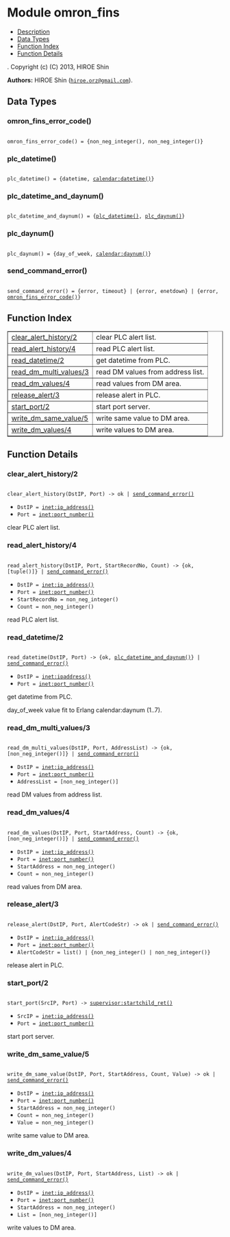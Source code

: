 

# Module omron_fins #
* [Description](#description)
* [Data Types](#types)
* [Function Index](#index)
* [Function Details](#functions)


.
Copyright (c) (C) 2013, HIROE Shin

__Authors:__ HIROE Shin ([`hiroe.orz@gmail.com`](mailto:hiroe.orz@gmail.com)).

<a name="types"></a>

## Data Types ##




### <a name="type-omron_fins_error_code">omron_fins_error_code()</a> ###



<pre><code>
omron_fins_error_code() = {non_neg_integer(), non_neg_integer()}
</code></pre>





### <a name="type-plc_datetime">plc_datetime()</a> ###



<pre><code>
plc_datetime() = {datetime, <a href="calendar.md#type-datetime">calendar:datetime()</a>}
</code></pre>





### <a name="type-plc_datetime_and_daynum">plc_datetime_and_daynum()</a> ###



<pre><code>
plc_datetime_and_daynum() = {<a href="#type-plc_datetime">plc_datetime()</a>, <a href="#type-plc_daynum">plc_daynum()</a>}
</code></pre>





### <a name="type-plc_daynum">plc_daynum()</a> ###



<pre><code>
plc_daynum() = {day_of_week, <a href="calendar.md#type-daynum">calendar:daynum()</a>}
</code></pre>





### <a name="type-send_command_error">send_command_error()</a> ###



<pre><code>
send_command_error() = {error, timeout} | {error, enetdown} | {error, <a href="#type-omron_fins_error_code">omron_fins_error_code()</a>}
</code></pre>


<a name="index"></a>

## Function Index ##


<table width="100%" border="1" cellspacing="0" cellpadding="2" summary="function index"><tr><td valign="top"><a href="#clear_alert_history-2">clear_alert_history/2</a></td><td>clear PLC alert list.</td></tr><tr><td valign="top"><a href="#read_alert_history-4">read_alert_history/4</a></td><td>read PLC alert list.</td></tr><tr><td valign="top"><a href="#read_datetime-2">read_datetime/2</a></td><td>get datetime from PLC.</td></tr><tr><td valign="top"><a href="#read_dm_multi_values-3">read_dm_multi_values/3</a></td><td>read DM values from address list.</td></tr><tr><td valign="top"><a href="#read_dm_values-4">read_dm_values/4</a></td><td>read values from DM area.</td></tr><tr><td valign="top"><a href="#release_alert-3">release_alert/3</a></td><td>release alert in PLC.</td></tr><tr><td valign="top"><a href="#start_port-2">start_port/2</a></td><td>start port server.</td></tr><tr><td valign="top"><a href="#write_dm_same_value-5">write_dm_same_value/5</a></td><td>write same value to DM area.</td></tr><tr><td valign="top"><a href="#write_dm_values-4">write_dm_values/4</a></td><td>write values to DM area.</td></tr></table>


<a name="functions"></a>

## Function Details ##

<a name="clear_alert_history-2"></a>

### clear_alert_history/2 ###


<pre><code>
clear_alert_history(DstIP, Port) -&gt; ok | <a href="#type-send_command_error">send_command_error()</a>
</code></pre>

<ul class="definitions"><li><code>DstIP = <a href="inet.md#type-ip_address">inet:ip_address()</a></code></li><li><code>Port = <a href="inet.md#type-port_number">inet:port_number()</a></code></li></ul>

clear PLC alert list.
<a name="read_alert_history-4"></a>

### read_alert_history/4 ###


<pre><code>
read_alert_history(DstIP, Port, StartRecordNo, Count) -&gt; {ok, [tuple()]} | <a href="#type-send_command_error">send_command_error()</a>
</code></pre>

<ul class="definitions"><li><code>DstIP = <a href="inet.md#type-ip_address">inet:ip_address()</a></code></li><li><code>Port = <a href="inet.md#type-port_number">inet:port_number()</a></code></li><li><code>StartRecordNo = non_neg_integer()</code></li><li><code>Count = non_neg_integer()</code></li></ul>

read PLC alert list.
<a name="read_datetime-2"></a>

### read_datetime/2 ###


<pre><code>
read_datetime(DstIP, Port) -&gt; {ok, <a href="#type-plc_datetime_and_daynum">plc_datetime_and_daynum()</a>} | <a href="#type-send_command_error">send_command_error()</a>
</code></pre>

<ul class="definitions"><li><code>DstIP = <a href="inet.md#type-ipaddress">inet:ipaddress()</a></code></li><li><code>Port = <a href="inet.md#type-port_number">inet:port_number()</a></code></li></ul>


get datetime from PLC.


day_of_week value fit to Erlang calendar:daynum (1..7).
<a name="read_dm_multi_values-3"></a>

### read_dm_multi_values/3 ###


<pre><code>
read_dm_multi_values(DstIP, Port, AddressList) -&gt; {ok, [non_neg_integer()]} | <a href="#type-send_command_error">send_command_error()</a>
</code></pre>

<ul class="definitions"><li><code>DstIP = <a href="inet.md#type-ip_address">inet:ip_address()</a></code></li><li><code>Port = <a href="inet.md#type-port_number">inet:port_number()</a></code></li><li><code>AddressList = [non_neg_integer()]</code></li></ul>

read DM values from address list.
<a name="read_dm_values-4"></a>

### read_dm_values/4 ###


<pre><code>
read_dm_values(DstIP, Port, StartAddress, Count) -&gt; {ok, [non_neg_integer()]} | <a href="#type-send_command_error">send_command_error()</a>
</code></pre>

<ul class="definitions"><li><code>DstIP = <a href="inet.md#type-ip_address">inet:ip_address()</a></code></li><li><code>Port = <a href="inet.md#type-port_number">inet:port_number()</a></code></li><li><code>StartAddress = non_neg_integer()</code></li><li><code>Count = non_neg_integer()</code></li></ul>

read values from DM area.
<a name="release_alert-3"></a>

### release_alert/3 ###


<pre><code>
release_alert(DstIP, Port, AlertCodeStr) -&gt; ok | <a href="#type-send_command_error">send_command_error()</a>
</code></pre>

<ul class="definitions"><li><code>DstIP = <a href="inet.md#type-ip_address">inet:ip_address()</a></code></li><li><code>Port = <a href="inet.md#type-port_number">inet:port_number()</a></code></li><li><code>AlertCodeStr = list() | {non_neg_integer() | non_neg_integer()}</code></li></ul>

release alert in PLC.
<a name="start_port-2"></a>

### start_port/2 ###


<pre><code>
start_port(SrcIP, Port) -&gt; <a href="supervisor.md#type-startchild_ret">supervisor:startchild_ret()</a>
</code></pre>

<ul class="definitions"><li><code>SrcIP = <a href="inet.md#type-ip_address">inet:ip_address()</a></code></li><li><code>Port = <a href="inet.md#type-port_number">inet:port_number()</a></code></li></ul>

start port server.
<a name="write_dm_same_value-5"></a>

### write_dm_same_value/5 ###


<pre><code>
write_dm_same_value(DstIP, Port, StartAddress, Count, Value) -&gt; ok | <a href="#type-send_command_error">send_command_error()</a>
</code></pre>

<ul class="definitions"><li><code>DstIP = <a href="inet.md#type-ip_address">inet:ip_address()</a></code></li><li><code>Port = <a href="inet.md#type-port_number">inet:port_number()</a></code></li><li><code>StartAddress = non_neg_integer()</code></li><li><code>Count = non_neg_integer()</code></li><li><code>Value = non_neg_integer()</code></li></ul>

write same value to DM area.
<a name="write_dm_values-4"></a>

### write_dm_values/4 ###


<pre><code>
write_dm_values(DstIP, Port, StartAddress, List) -&gt; ok | <a href="#type-send_command_error">send_command_error()</a>
</code></pre>

<ul class="definitions"><li><code>DstIP = <a href="inet.md#type-ip_address">inet:ip_address()</a></code></li><li><code>Port = <a href="inet.md#type-port_number">inet:port_number()</a></code></li><li><code>StartAddress = non_neg_integer()</code></li><li><code>List = [non_neg_integer()]</code></li></ul>

write values to DM area.

